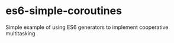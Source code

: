 # es6-simple-coroutines
Simple example of using ES6 generators to implement cooperative multitasking
